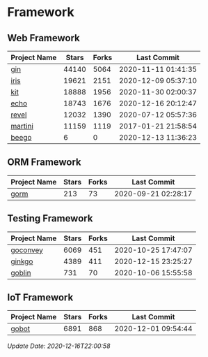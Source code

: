 # Framework

## Web Framework
| Project Name | Stars | Forks | Last Commit |
| ------------ | ----- | ----- | ----------- |
| [gin](https://github.com/gin-gonic/gin) | 44140 | 5064 | 2020-11-11 01:41:35 |
| [iris](https://github.com/kataras/iris) | 19621 | 2151 | 2020-12-09 05:37:10 |
| [kit](https://github.com/go-kit/kit) | 18888 | 1956 | 2020-11-30 02:00:37 |
| [echo](https://github.com/labstack/echo) | 18743 | 1676 | 2020-12-16 20:12:47 |
| [revel](https://github.com/revel/revel) | 12032 | 1390 | 2020-07-12 05:57:36 |
| [martini](https://github.com/go-martini/martini) | 11159 | 1119 | 2017-01-21 21:58:54 |
| [beego](https://github.com/astaxie/beego) | 6 | 0 | 2020-12-13 11:36:23 |

## ORM Framework
| Project Name | Stars | Forks | Last Commit |
| ------------ | ----- | ----- | ----------- |
| [gorm](https://github.com/jinzhu/gorm) | 213 | 73 | 2020-09-21 02:28:17 |

## Testing Framework
| Project Name | Stars | Forks | Last Commit |
| ------------ | ----- | ----- | ----------- |
| [goconvey](https://github.com/smartystreets/goconvey) | 6069 | 451 | 2020-10-25 17:47:07 |
| [ginkgo](https://github.com/onsi/ginkgo) | 4389 | 411 | 2020-12-15 23:25:27 |
| [goblin](https://github.com/franela/goblin) | 731 | 70 | 2020-10-06 15:55:58 |

## IoT Framework
| Project Name | Stars | Forks | Last Commit |
| ------------ | ----- | ----- | ----------- |
| [gobot](https://github.com/hybridgroup/gobot) | 6891 | 868 | 2020-12-01 09:54:44 |

*Update Date: 2020-12-16T22:00:58*